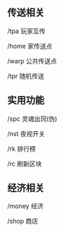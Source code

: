 ## 传送相关

/tpa 玩家互传

/home 家传送点

/warp 公共传送点

/tpr 随机传送

## 实用功能

/spc 灵魂出窍(伪)

/nst 夜视开关

/rk 排行榜

/rc 刷新区块

## 经济相关

/money 经济

/shop 商店
